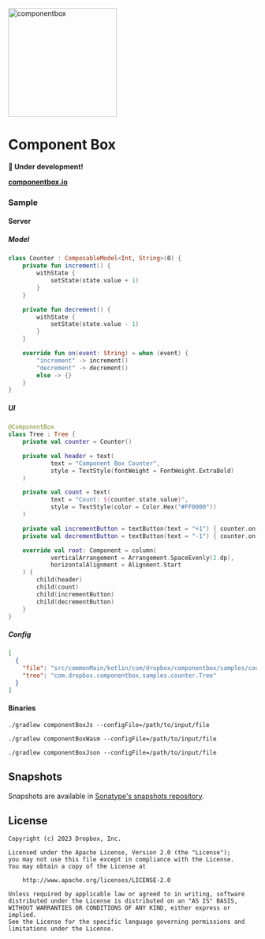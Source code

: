 <img src="https://user-images.githubusercontent.com/59468153/226168774-5c086794-652b-4bf9-bc67-f1dc4b86d81f.svg" alt="componentbox" width=220/>

# Component Box

**🚧 Under development!**

**[componentbox.io](https://www.componentbox.io)**

### Sample

#### Server

##### Model

```kotlin
class Counter : ComposableModel<Int, String>(0) {
    private fun increment() {
        withState {
            setState(state.value + 1)
        }
    }

    private fun decrement() {
        withState {
            setState(state.value - 1)
        }
    }

    override fun on(event: String) = when (event) {
        "increment" -> increment()
        "decrement" -> decrement()
        else -> {}
    }
}
```

##### UI

```kotlin
@ComponentBox
class Tree : Tree {
    private val counter = Counter()

    private val header = text(
            text = "Component Box Counter",
            style = TextStyle(fontWeight = FontWeight.ExtraBold)
    )

    private val count = text(
            text = "Count: ${counter.state.value}",
            style = TextStyle(color = Color.Hex("#FF0000"))
    )

    private val incrementButton = textButton(text = "+1") { counter.on("increment") }
    private val decrementButton = textButton(text = "-1") { counter.on("decrement") }

    override val root: Component = column(
            verticalArrangement = Arrangement.SpaceEvenly(2.dp),
            horizontalAlignment = Alignment.Start
    ) {
        child(header)
        child(count)
        child(incrementButton)
        child(decrementButton)
    }
}
```

##### Config

```json
[
  {
    "file": "src/commonMain/kotlin/com/dropbox/componentbox/samples/counter/Tree.kt",
    "tree": "com.dropbox.componentbox.samples.counter.Tree"
  }
]
```

#### Binaries

```shell
./gradlew componentBoxJs --configFile=/path/to/input/file
```

```shell
./gradlew componentBoxWasm --configFile=/path/to/input/file
```

```shell
./gradlew componentBoxJson --configFile=/path/to/input/file
```

## Snapshots

Snapshots are available
in [Sonatype's snapshots repository](https://s01.oss.sonatype.org/content/repositories/snapshots/com/dropbox/componentbox/).

## License

```text
Copyright (c) 2023 Dropbox, Inc.

Licensed under the Apache License, Version 2.0 (the "License");
you may not use this file except in compliance with the License.
You may obtain a copy of the License at

    http://www.apache.org/licenses/LICENSE-2.0

Unless required by applicable law or agreed to in writing, software
distributed under the License is distributed on an "AS IS" BASIS,
WITHOUT WARRANTIES OR CONDITIONS OF ANY KIND, either express or implied.
See the License for the specific language governing permissions and
limitations under the License.
```
